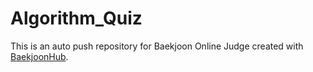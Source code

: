 # Algorithm_Quiz
This is an auto push repository for Baekjoon Online Judge created with [BaekjoonHub](https://github.com/BaekjoonHub/BaekjoonHub).
